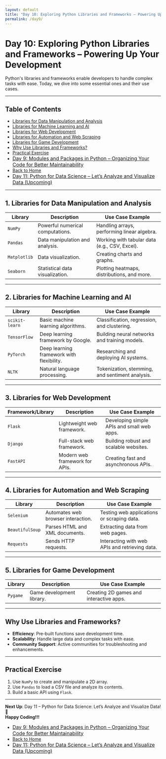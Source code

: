 ```yaml
---
layout: default
title: "Day 10: Exploring Python Libraries and Frameworks – Powering Up Your Development"
permalink: /day9/
---
```


# Day 10: Exploring Python Libraries and Frameworks – Powering Up Your Development  

Python's libraries and frameworks enable developers to handle complex tasks with ease. Today, we dive into some essential ones and their use cases.  

---

## Table of Contents
- [Libraries for Data Manipulation and Analysis](#Data-Manipulation-and-Analysis)
- [Libraries for Machine Learning and AI](#Machine-Learning-and-AI)
- [Libraries for Web Development](#Web-Development)
- [Libraries for Automation and Web Scraping](#Automation-and-Web-Scraping)
- [Libraries for Game Development](#Game-Development)
- [Why Use Libraries and Frameworks?](#Why-Use)
- [Practical Exercise](#Practical)
- <a href="{{ site.baseurl }}/day9/" style="font-size: 16px;"> Day 9: Modules and Packages in Python – Organizing Your Code for Better Maintainability </a>
- <a href="{{ site.baseurl }}/">Back to Home</a>
- <a href="{{ site.baseurl }}/day11/" style="font-size: 16px;">  Day 11: Python for Data Science – Let’s Analyze and Visualize Data (Upcoming) </a> 

---

## 1. Libraries for Data Manipulation and Analysis  <a name="Data-Manipulation-and-Analysis"></a>
| Library      | Description                         | Use Case Example                                   |
|--------------|-------------------------------------|--------------------------------------------------|
| `NumPy`      | Powerful numerical computations.   | Handling arrays, performing linear algebra.      |
| `Pandas`     | Data manipulation and analysis.    | Working with tabular data (e.g., CSV, Excel).    |
| `Matplotlib` | Data visualization.                | Creating charts and graphs.                      |
| `Seaborn`    | Statistical data visualization.    | Plotting heatmaps, distributions, and more.      |

---

## 2. Libraries for Machine Learning and AI  <a name="Machine-Learning-and-AI"></a>
| Library        | Description                                  | Use Case Example                                 |
|----------------|----------------------------------------------|-------------------------------------------------|
| `scikit-learn` | Basic machine learning algorithms.           | Classification, regression, and clustering.     |
| `TensorFlow`   | Deep learning framework by Google.           | Building neural networks and training models.   |
| `PyTorch`      | Deep learning framework with flexibility.    | Researching and deploying AI systems.           |
| `NLTK`         | Natural language processing.                 | Tokenization, stemming, and sentiment analysis. |

---

## 3. Libraries for Web Development  <a name="Web-Development"></a>
| Framework/Library | Description                          | Use Case Example                                |
|-------------------|--------------------------------------|------------------------------------------------|
| `Flask`           | Lightweight web framework.           | Developing simple APIs and small web apps.     |
| `Django`          | Full-stack web framework.            | Building robust and scalable websites.         |
| `FastAPI`         | Modern web framework for APIs.       | Creating fast and asynchronous APIs.           |

---

## 4. Libraries for Automation and Web Scraping  <a name="Automation-and-Web-Scraping"></a>
| Library          | Description                          | Use Case Example                               |
|------------------|--------------------------------------|-----------------------------------------------|
| `Selenium`       | Automates web browser interaction.   | Testing web applications or scraping data.    |
| `BeautifulSoup`  | Parses HTML and XML documents.       | Extracting data from web pages.               |
| `Requests`       | Sends HTTP requests.                 | Interacting with web APIs and retrieving data.|

---

## 5. Libraries for Game Development  <a name="Game-Development"></a>
| Library         | Description                           | Use Case Example                               |
|-----------------|---------------------------------------|-----------------------------------------------|
| `Pygame`        | Game development library.             | Creating 2D games and interactive apps.       |

---

## Why Use Libraries and Frameworks?  <a name="Why-Use"></a>
- **Efficiency**: Pre-built functions save development time.  
- **Scalability**: Handle large data and complex tasks with ease.  
- **Community Support**: Active communities for troubleshooting and enhancements.

---

## Practical Exercise  <a name="Practical"></a>
1. Use `NumPy` to create and manipulate a 2D array.  
2. Use `Pandas` to load a CSV file and analyze its contents.  
3. Build a basic API using `Flask`.  

---

**Next Up**: Day 11 – Python for Data Science: Let’s Analyze and Visualize Data! 🚀   
**Happy Coding!!!**  

- <a href="{{ site.baseurl }}/day9/" style="font-size: 16px;"> Day 9: Modules and Packages in Python – Organizing Your Code for Better Maintainability </a>
- <a href="{{ site.baseurl }}/">Back to Home</a>
- <a href="{{ site.baseurl }}/day11/" style="font-size: 16px;">  Day 11: Python for Data Science – Let’s Analyze and Visualize Data (Upcoming) </a>
